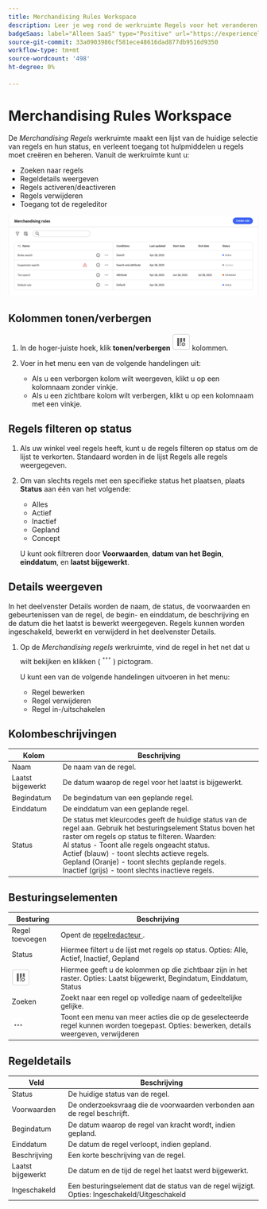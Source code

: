 ```yaml
---
title: Merchandising Rules Workspace
description: Leer je weg rond de werkruimte Regels voor het veranderen van objecten.
badgeSaas: label="Alleen SaaS" type="Positive" url="https://experienceleague.adobe.com/nl/docs/commerce/user-guides/product-solutions" tooltip="Alleen van toepassing op Adobe Commerce as a Cloud Service- en Adobe Commerce Optimizer-projecten (door Adobe beheerde SaaS-infrastructuur)."
source-git-commit: 33a0903986cf581ece48616dad877db9516d9350
workflow-type: tm+mt
source-wordcount: '498'
ht-degree: 0%

---
```


# Merchandising Rules Workspace

De *Merchandising Regels* werkruimte maakt een lijst van de huidige selectie van regels en hun status, en verleent toegang tot hulpmiddelen u regels moet creëren en beheren. Vanuit de werkruimte kunt u:

- Zoeken naar regels
- Regeldetails weergeven
- Regels activeren/deactiveren
- Regels verwijderen
- Toegang tot de regeleditor

![ Merchandising Rules Workspace ](../../assets/rules-workspace.png)

## Kolommen tonen/verbergen

1. In de hoger-juiste hoek, klik **tonen/verbergen** ![ selecteur van de Kolom ](../../assets/btn-show-hide-columns.png) kolommen.

1. Voer in het menu een van de volgende handelingen uit:

   - Als u een verborgen kolom wilt weergeven, klikt u op een kolomnaam zonder vinkje.
   - Als u een zichtbare kolom wilt verbergen, klikt u op een kolomnaam met een vinkje.

## Regels filteren op status

1. Als uw winkel veel regels heeft, kunt u de regels filteren op status om de lijst te verkorten. Standaard worden in de lijst Regels alle regels weergegeven.

1. Om van slechts regels met een specifieke status het plaatsen, plaats **Status** aan één van het volgende:

   - Alles
   - Actief
   - Inactief
   - Gepland
   - Concept

   U kunt ook filtreren door **Voorwaarden**, **datum van het Begin**, **einddatum**, en **laatst bijgewerkt**.

## Details weergeven

In het deelvenster Details worden de naam, de status, de voorwaarden en gebeurtenissen van de regel, de begin- en einddatum, de beschrijving en de datum die het laatst is bewerkt weergegeven. Regels kunnen worden ingeschakeld, bewerkt en verwijderd in het deelvenster Details.

1. Op de *Merchandising regels* werkruimte, vind de regel in het net dat u wilt bekijken en klikken (![ Meer selecteur ](../../assets/btn-more.png)) pictogram.

   U kunt een van de volgende handelingen uitvoeren in het menu:

   - Regel bewerken
   - Regel verwijderen
   - Regel in-/uitschakelen

## Kolombeschrijvingen

| Kolom | Beschrijving |
|--- |--- |
| Naam | De naam van de regel. |
| Laatst bijgewerkt | De datum waarop de regel voor het laatst is bijgewerkt. |
| Begindatum | De begindatum van een geplande regel. |
| Einddatum | De einddatum van een geplande regel. |
| Status | De status met kleurcodes geeft de huidige status van de regel aan. Gebruik het besturingselement Status boven het raster om regels op status te filteren. Waarden:<br /> Al status - Toont alle regels ongeacht status.<br /> Actief (blauw) - toont slechts actieve regels.<br /> Gepland (Oranje) - toont slechts geplande regels.<br /> Inactief (grijs) - toont slechts inactieve regels. |

## Besturingselementen

| Besturing | Beschrijving |
|--- |--- |
| Regel toevoegen | Opent de [ regelredacteur ](add.md). |
| Status | Hiermee filtert u de lijst met regels op status. Opties: Alle, Actief, Inactief, Gepland |
| ![ de selecteur van de Kolom ](../../assets/btn-show-hide-columns.png) | Hiermee geeft u de kolommen op die zichtbaar zijn in het raster. Opties: Laatst bijgewerkt, Begindatum, Einddatum, Status |
| Zoeken | Zoekt naar een regel op volledige naam of gedeeltelijke gelijke. |
| ![ Meer selecteur ](../../assets/btn-more.png) | Toont een menu van meer acties die op de geselecteerde regel kunnen worden toegepast. Opties: bewerken, details weergeven, verwijderen |

## Regeldetails

| Veld | Beschrijving |
|--- |--- |
| Status | De huidige status van de regel. |
| Voorwaarden | De onderzoeksvraag die de voorwaarden verbonden aan de regel beschrijft. |
| Begindatum | De datum waarop de regel van kracht wordt, indien gepland. |
| Einddatum | De datum de regel verloopt, indien gepland. |
| Beschrijving | Een korte beschrijving van de regel. |
| Laatst bijgewerkt | De datum en de tijd de regel het laatst werd bijgewerkt. |
| Ingeschakeld | Een besturingselement dat de status van de regel wijzigt. Opties: Ingeschakeld/Uitgeschakeld |
